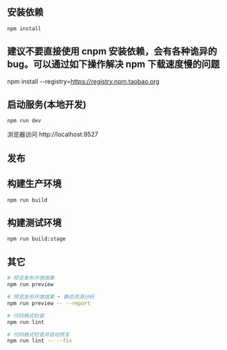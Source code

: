 ## 安装依赖
```
npm install

```
## 建议不要直接使用 cnpm 安装依赖，会有各种诡异的 bug。可以通过如下操作解决 npm 下载速度慢的问题
npm install --registry=https://registry.npm.taobao.org

## 启动服务(本地开发)
```
npm run dev

```

浏览器访问 http://localhost:9527

## 发布

## 构建生产环境
```
npm run build

```

##  构建测试环境
```
npm run build:stage

```

## 其它

```bash
# 预览发布环境效果
npm run preview

# 预览发布环境效果 + 静态资源分析
npm run preview -- --report

# 代码格式检查
npm run lint

# 代码格式检查并自动修复
npm run lint -- --fix
```

